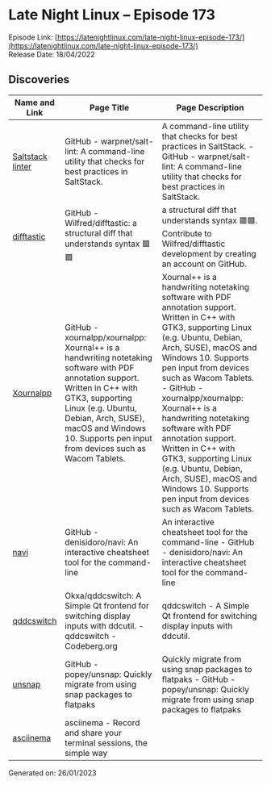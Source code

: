 # Late Night Linux – Episode 173
Episode Link: [https://latenightlinux.com/late-night-linux-episode-173/](https://latenightlinux.com/late-night-linux-episode-173/)  
Release Date: 18/04/2022
## Discoveries

| Name and Link | Page Title | Page Description |
| ----- | ----- | ----- |
| [Saltstack linter](https://github.com/warpnet/salt-lint/) | GitHub - warpnet/salt-lint: A command-line utility that checks for best practices in SaltStack. | A command-line utility that checks for best practices in SaltStack. - GitHub - warpnet/salt-lint: A command-line utility that checks for best practices in SaltStack. |
| [difftastic](https://github.com/Wilfred/difftastic) | GitHub - Wilfred/difftastic: a structural diff that understands syntax 🟥🟩 | a structural diff that understands syntax 🟥🟩. Contribute to Wilfred/difftastic development by creating an account on GitHub. |
| [Xournalpp](https://github.com/xournalpp/xournalpp) | GitHub - xournalpp/xournalpp: Xournal++ is a handwriting notetaking software with PDF annotation support. Written in C++ with GTK3, supporting Linux (e.g. Ubuntu, Debian, Arch, SUSE), macOS and Windows 10. Supports pen input from devices such as Wacom Tablets. | Xournal++ is a handwriting notetaking software with PDF annotation support. Written in C++ with GTK3, supporting Linux (e.g. Ubuntu, Debian, Arch, SUSE), macOS and Windows 10. Supports pen input from devices such as Wacom Tablets. - GitHub - xournalpp/xournalpp: Xournal++ is a handwriting notetaking software with PDF annotation support. Written in C++ with GTK3, supporting Linux (e.g. Ubuntu, Debian, Arch, SUSE), macOS and Windows 10. Supports pen input from devices such as Wacom Tablets. |
| [navi](https://github.com/denisidoro/navi) | GitHub - denisidoro/navi: An interactive cheatsheet tool for the command-line | An interactive cheatsheet tool for the command-line - GitHub - denisidoro/navi: An interactive cheatsheet tool for the command-line |
| [qddcswitch](https://codeberg.org/Okxa/qddcswitch) | Okxa/qddcswitch: A Simple Qt frontend for switching display inputs with ddcutil. - qddcswitch - Codeberg.org | qddcswitch - A Simple Qt frontend for switching display inputs with ddcutil. |
| [unsnap](https://github.com/popey/unsnap) | GitHub - popey/unsnap: Quickly migrate from using snap packages to flatpaks | Quickly migrate from using snap packages to flatpaks - GitHub - popey/unsnap: Quickly migrate from using snap packages to flatpaks |
| [asciinema](https://asciinema.org/) | asciinema - Record and share your terminal sessions, the simple way |  |

Generated on: 26/01/2023